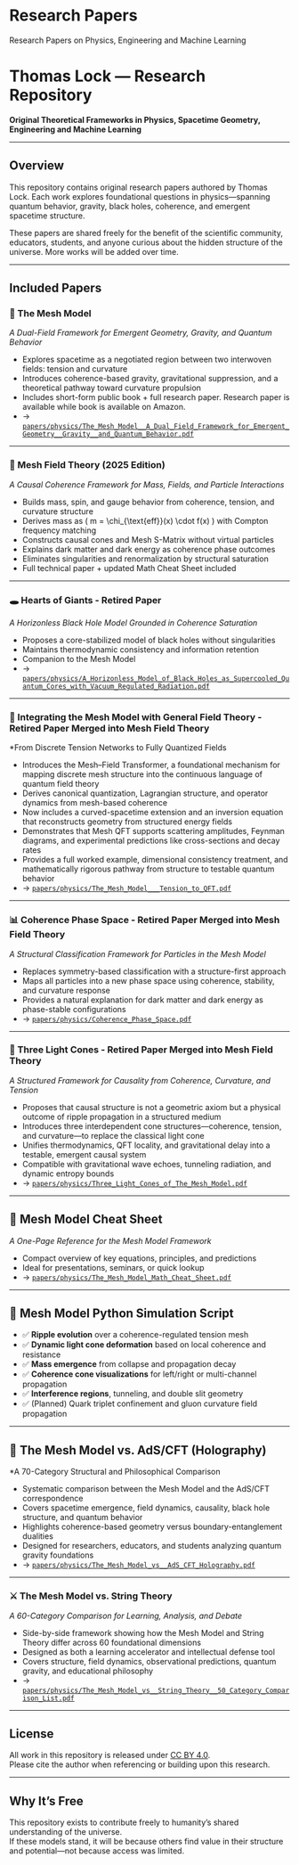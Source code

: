 # Research Papers  
Research Papers on Physics, Engineering and Machine Learning

# Thomas Lock — Research Repository  
**Original Theoretical Frameworks in Physics, Spacetime Geometry, Engineering and Machine Learning**

---

## Overview

This repository contains original research papers authored by Thomas Lock. Each work explores foundational questions in physics—spanning quantum behavior, gravity, black holes, coherence, and emergent spacetime structure.

These papers are shared freely for the benefit of the scientific community, educators, students, and anyone curious about the hidden structure of the universe. More works will be added over time.

---

## Included Papers

### 🧠 The Mesh Model  
*A Dual-Field Framework for Emergent Geometry, Gravity, and Quantum Behavior*  
- Explores spacetime as a negotiated region between two interwoven fields: tension and curvature  
- Introduces coherence-based gravity, gravitational suppression, and a theoretical pathway toward curvature propulsion  
- Includes short-form public book + full research paper. Research paper is available while book is available on Amazon.  
- → [`papers/physics/The_Mesh_Model__A_Dual_Field_Framework_for_Emergent_Geometry__Gravity__and_Quantum_Behavior.pdf`](./papers/physics/The_Mesh_Model__A_Dual_Field_Framework_for_Emergent_Geometry__Gravity__and_Quantum_Behavior.pdf)

---

### 📘 Mesh Field Theory (2025 Edition)  
*A Causal Coherence Framework for Mass, Fields, and Particle Interactions*  
- Builds mass, spin, and gauge behavior from coherence, tension, and curvature structure  
- Derives mass as \( m = \chi_{\text{eff}}(x) \cdot f(x) \) with Compton frequency matching  
- Constructs causal cones and Mesh S-Matrix without virtual particles  
- Explains dark matter and dark energy as coherence phase outcomes  
- Eliminates singularities and renormalization by structural saturation  
- Full technical paper + updated Math Cheat Sheet included

---

### 🕳️ Hearts of Giants - Retired Paper
*A Horizonless Black Hole Model Grounded in Coherence Saturation*  
- Proposes a core-stabilized model of black holes without singularities  
- Maintains thermodynamic consistency and information retention  
- Companion to the Mesh Model  
- → [`papers/physics/A_Horizonless_Model_of_Black_Holes_as_Supercooled_Quantum_Cores_with_Vacuum_Regulated_Radiation.pdf`](../papers/physics/A_Horizonless_Model_of_Black_Holes_as_Supercooled_Quantum_Cores_with_Vacuum_Regulated_Radiation.pdf)

---

### 🔁 Integrating the Mesh Model with General Field Theory - Retired Paper Merged into Mesh Field Theory
*From Discrete Tension Networks to Fully Quantized Fields

- Introduces the Mesh–Field Transformer, a foundational mechanism for mapping discrete mesh structure into the continuous language of quantum field theory
- Derives canonical quantization, Lagrangian structure, and operator dynamics from mesh-based coherence
- Now includes a curved-spacetime extension and an inversion equation that reconstructs geometry from structured energy fields
- Demonstrates that Mesh QFT supports scattering amplitudes, Feynman diagrams, and experimental predictions like cross-sections and decay rates
- Provides a full worked example, dimensional consistency treatment, and mathematically rigorous pathway from structure to testable quantum behavior
- → [`papers/physics/The_Mesh_Model___Tension_to_QFT.pdf`](./papers/physics/The_Mesh_Model___Tension_to_QFT.pdf)

---

### 📊 Coherence Phase Space - Retired Paper Merged into Mesh Field Theory
*A Structural Classification Framework for Particles in the Mesh Model*  
- Replaces symmetry-based classification with a structure-first approach  
- Maps all particles into a new phase space using coherence, stability, and curvature response  
- Provides a natural explanation for dark matter and dark energy as phase-stable configurations  
- → [`papers/physics/Coherence_Phase_Space.pdf`](./papers/physics/Coherence_Phase_Space.pdf)

---

### 🌌 Three Light Cones - Retired Paper Merged into Mesh Field Theory
*A Structured Framework for Causality from Coherence, Curvature, and Tension*  
- Proposes that causal structure is not a geometric axiom but a physical outcome of ripple propagation in a structured medium  
- Introduces three interdependent cone structures—coherence, tension, and curvature—to replace the classical light cone  
- Unifies thermodynamics, QFT locality, and gravitational delay into a testable, emergent causal system  
- Compatible with gravitational wave echoes, tunneling radiation, and dynamic entropy bounds  
- → [`papers/physics/Three_Light_Cones_of_The_Mesh_Model.pdf`](./papers/physics/Three_Light_Cones_of_The_Mesh_Model.pdf)

---

## 🧾 Mesh Model Cheat Sheet  
*A One-Page Reference for the Mesh Model Framework*  
- Compact overview of key equations, principles, and predictions  
- Ideal for presentations, seminars, or quick lookup  
- → [`papers/physics/The_Mesh_Model_Math_Cheat_Sheet.pdf`](./papers/physics/The_Mesh_Model_Math_Cheat_Sheet.pdf)

---
## 🧾 Mesh Model Python Simulation Script
- ✅ **Ripple evolution** over a coherence-regulated tension mesh  
- ✅ **Dynamic light cone deformation** based on local coherence and resistance  
- ✅ **Mass emergence** from collapse and propagation decay  
- ✅ **Coherence cone visualizations** for left/right or multi-channel propagation  
- ✅ **Interference regions**, tunneling, and double slit geometry  
- ✅ (Planned) Quark triplet confinement and gluon curvature field propagation

---

## 🧮 The Mesh Model vs. AdS/CFT (Holography)
*A 70-Category Structural and Philosophical Comparison

- Systematic comparison between the Mesh Model and the AdS/CFT correspondence
- Covers spacetime emergence, field dynamics, causality, black hole structure, and quantum behavior
- Highlights coherence-based geometry versus boundary-entanglement dualities
- Designed for researchers, educators, and students analyzing quantum gravity foundations
- → [`papers/physics/The_Mesh_Model_vs__AdS_CFT_Holography.pdf`](./papers/physics/The_Mesh_Model_vs__AdS_CFT_Holography.pdf) 

---

### ⚔️ The Mesh Model vs. String Theory  
*A 60-Category Comparison for Learning, Analysis, and Debate*  
- Side-by-side framework showing how the Mesh Model and String Theory differ across 60 foundational dimensions  
- Designed as both a learning accelerator and intellectual defense tool  
- Covers structure, field dynamics, observational predictions, quantum gravity, and educational philosophy  
- → [`papers/physics/The_Mesh_Model_vs__String_Theory__50_Category_Comparison_List.pdf`](./papers/physics/The_Mesh_Model_vs__String_Theory__50_Category_Comparison_List.pdf)

---

## License

All work in this repository is released under [CC BY 4.0](https://creativecommons.org/licenses/by/4.0/).  
Please cite the author when referencing or building upon this research.

---

## Why It’s Free

This repository exists to contribute freely to humanity’s shared understanding of the universe.  
If these models stand, it will be because others find value in their structure and potential—not because access was limited.
